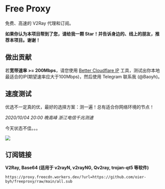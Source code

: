 # Free Proxy

免费、高速的 V2Ray 代理和订阅。

**如果你认为本项目帮到了您，请给我一颗 Star！并告诉身边的、线上的朋友，推荐本项目。谢谢！**

## 做出贡献

若**宽带速率 >= 200Mbps**，请您使用 [Better Cloudflare IP](https://github.com/badafans/better-cloudflare-ip) 工具，测试出你本地最适合的IP(期望速率应大于100Mbps)，然后使用 Telegram 联系我 (@Baoyh)。

## 速度测试

优选不一定真的优，最好的选择方案：测一遍！总有适合你网络环境的节点！

*2020/10/04 20:00 晚高峰 浙江电信千兆测速*

今天状态不佳。。。

![](https://3o.hk/images/2020/10/04/image.png)

## 订阅链接

**V2Ray, Base64 (适用于 v2rayN, v2rayNG, Qv2ray, trojan-qt5 等软件)**

```
https://proxy.freecdn.workers.dev/?url=https://github.com/oier-byh/freeproxy/raw/main/all.sub
```
